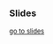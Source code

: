 <div style="text-align: left;">

  <h3>Slides</h3>

  <a target="_blank" href="https://arfaram.github.io"><small> go to slides</small></a>

</div>
